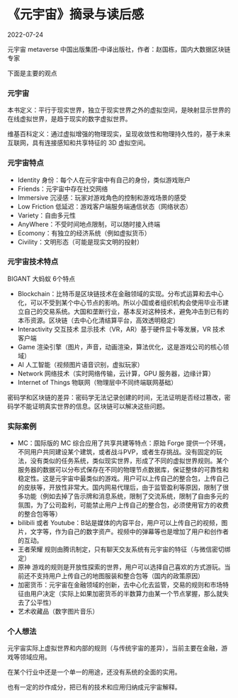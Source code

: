 # 《元宇宙》摘录与读后感

2022-07-24

元宇宙 metaverse 中国出版集团-中译出版社，作者：赵国栋，国内大数据区块链专家

下面是主要的观点

### 元宇宙

本书定义：平行于现实世界，独立于现实世界之外的虚拟空间，是映射显示世界的在线虚拟世界，是趋于现实的数字虚拟世界。

维基百科定义：通过虚拟增强的物理现实，呈现收敛性和物理持久性的，基于未来互联网，具有连接感知和共享特征的 3D 虚拟空间。

### 元宇宙特点

- Identity 身份：每个人在元宇宙中有自己的身份，类似游戏账户
- Friends：元宇宙中存在社交网络
- Immersive 沉浸感：玩家对游戏角色的控制和游戏场景的感受
- Low Friction 低延迟：游戏客户端服务端通信状态（网络状态）
- Variety：自由多元性
- AnyWhere：不受时间地点限制，可以随时接入终端
- Ecomony：有独立的经济系统（例如虚拟货币）
- Civility：文明形态（可能是现实文明的投射）

### 元宇宙技术特点

BIGANT 大蚂蚁 6个特点

- Blockchain：比特币是区块链技术在金融领域的实现。分布式运算和去中心化，可以不受到某个中心节点的影响。所以小国或者组织机构会使用毕业币建立自己的交易系统。大国和垄断行业，基本反对这种技术，避免冲击到已有的本币资源。区块链（去中心化清结算平台，高效透明稳定）
- Interactivity 交互技术 显示技术（VR，AR）基于硬件显卡等发展，VR 技术客户端
- Game 渲染引擎（图片，声音，动画渲染，算法优化，这是游戏公司的核心领域）
- AI 人工智能（视频图片语音识别，虚拟玩家）
- Network 网络技术（实时网络传输，云计算，GPU 服务器，边缘计算）
- Internet of Things 物联网（物理层中不同终端联网基础）

密码学和区块链的差异：密码学无法记录创建的时间，无法证明是否经过篡改，密码学不能证明真实世界的信息。区块链可以解决这些问题。

### 实际案例

- MC：国际版的 MC 综合应用了共享共建等特点：原始 Forge 提供一个环境，不同用户共同建设某个建筑，或者战斗PVP，或者生存挑战。没有固定的玩法，没有类似的任务系统，类似现实世界，形成了不同的虚拟世界规则。某个服务器的数据可以分布式保存在不同的物理节点数据库，保证整体的可靠性和稳定性。这是元宇宙中最类似的游戏。用户可以上传自己的整合包，上传自己的皮肤等，开放性非常大。国内网易代理后，由于监管盈利等原因，限制了很多功能（例如去掉了告示牌和消息系统，限制了交流系统，限制了自由多元的氛围，为了公司盈利，可能禁止用户上传自己的整合包，必须使用官方的收费的整合包等等）
- bilibili 或者 Youtube：B站是媒体的内容平台，用户可以上传自己的视频，图片，文字等，作为自己的数字资产。视频中的弹幕等也是增加了用户和创作者的互动。
- 王者荣耀 规则由腾讯制定，只有聊天交友系统有元宇宙的特征（与微信密切绑定）
- 原神 游戏的规则是开放性探索的世界，用户可以选择自己喜欢的方式游玩。当前还不支持用户上传自己的地图服装和整合包等（国内的政策原因）
- 加密货币：元宇宙在金融领域的创新，去中心化去监管，交易的规则和市场特征由用户决定（实际上如果加密货币的半数算力由某一个节点掌握，那么就失去了公平性）
- 艺术收藏品（数字图片音乐）



### 个人想法

元宇宙实际上虚拟世界和内部的规则（与传统宇宙的差异），当前主要在金融，游戏等领域应用。

在某个行业中还是一个单一的用途，还没有系统的全面的实用。

也有一定的炒作成分，把已有的技术和应用归纳成元宇宙解释。

